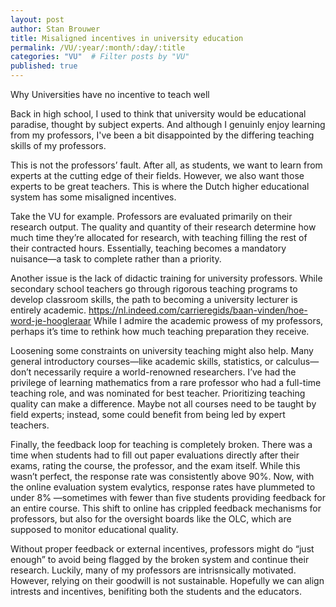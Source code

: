 ```yaml
---
layout: post
author: Stan Brouwer
title: Misaligned incentives in university education
permalink: /VU/:year/:month/:day/:title
categories: "VU"  # Filter posts by "VU"
published: true
---
```


Why Universities have no incentive to teach well
<!--excerpt-->

Back in high school, I used to think that university would be educational paradise, thought by subject experts. And although I genuinly enjoy learning from my professors, I've been a bit disappointed by the differing teaching skills of my professors. 

This is not the professors’ fault. After all, as students, we want to learn from experts at the cutting edge of their fields. However, we also want those experts to be great teachers. This is where the Dutch higher educational system has some misaligned incentives. 

Take the VU for example. Professors are evaluated primarily on their research output. The quality and quantity of their research determine how much time they’re allocated for research, with teaching filling the rest of their contracted hours. Essentially, teaching becomes a mandatory nuisance—a task to complete rather than a priority.

Another issue is the lack of didactic training for university professors. While secondary school teachers go through rigorous teaching programs to develop classroom skills, the path to becoming a university lecturer is entirely academic.
https://nl.indeed.com/carrieregids/baan-vinden/hoe-word-je-hoogleraar
 While I admire the academic prowess of my professors, perhaps it’s time to rethink how much teaching preparation they receive.


Loosening some constraints on university teaching might also help. Many general introductory courses—like academic skills, statistics, or calculus—don’t necessarily require a world-renowned researchers. I’ve had the privilege of learning mathematics from a rare professor who had a full-time teaching role, and was nominated for best teacher. Prioritizing teaching quality can make a difference. Maybe not all courses need to be taught by field experts; instead, some could benefit from being led by expert teachers.


Finally, the feedback loop for teaching is completely broken. There was a time when students had to fill out paper evaluations directly after their exams, rating the course, the professor, and the exam itself. While this wasn’t perfect, the response rate was consistently above 90%. Now, with the online evaluation system evalytics, response rates have plummeted to under 8% —sometimes with fewer than five students providing feedback for an entire course. This shift to online has crippled feedback mechanisms for professors, but also for the oversight boards like the OLC, which are supposed to monitor educational quality.

Without proper feedback or external incentives, professors might do “just enough” to avoid being flagged by the broken system and continue their research. Luckily, many of my professors are intrisnsically motivated. However, relying on their goodwill is not sustainable. Hopefully we can align intrests and incentives, benifiting both the students and the educators. 
